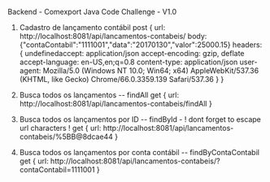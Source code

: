 Backend -  Comexport Java Code Challenge - V1.0

1. Cadastro de lançamento contábil
post {
  url: http://localhost:8081/api/lancamentos-contabeis/
  body: {"contaContabil":"1111001","data":"20170130","valor":25000.15}
  headers: {
  undefinedaccept: application/json
  accept-encoding: gzip, deflate
  accept-language: en-US,en;q=0.8
  content-type: application/json
  user-agent: Mozilla/5.0 (Windows NT 10.0; Win64; x64) AppleWebKit/537.36 (KHTML, like Gecko) Chrome/66.0.3359.139 Safari/537.36
  }
}

2. Busca todos os lançamentos
-- findAll
get {
  url: http://localhost:8081/api/lancamentos-contabeis/findAll
}

3. Busca todos os lançamentos por ID
-- findById - ! dont forget to escape url characters !
get {
  url: http://localhost:8081/api/lancamentos-contabeis/%5BB@8dcae44
}

4. Busca todos os lançamentos por conta contábil
-- findByContaContabil
get {
  url: http://localhost:8081/api/lancamentos-contabeis/?contaContabil=1111001
}